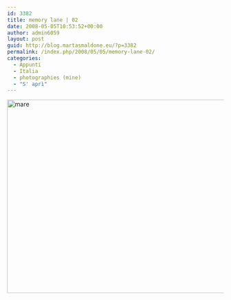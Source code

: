 ```yaml
---
id: 3382
title: memory lane | 02
date: 2008-05-05T10:53:52+00:00
author: admin6059
layout: post
guid: http://blog.martasmaldone.eu/?p=3382
permalink: /index.php/2008/05/05/memory-lane-02/
categories:
  - Appunti
  - Italia
  - photographies (mine)
  - "S' aprì"
---
```

<img class="aligncenter size-full wp-image-3383" src="http://blog.martasmaldone.eu/wp-content/uploads/2016/09/mare.jpeg" alt="mare" width="606" height="450" srcset="http://blog.martasmaldone.eu/wp-content/uploads/2016/09/mare.jpeg 606w, http://blog.martasmaldone.eu/wp-content/uploads/2016/09/mare-300x223.jpeg 300w" sizes="(max-width: 606px) 100vw, 606px" />